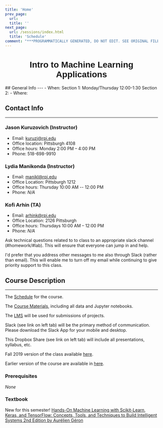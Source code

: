 ```yaml
---
title: 'Home'
prev_page:
  url: 
  title: ''
next_page:
  url: /sessions/index.html
  title: 'Schedule'
comment: "***PROGRAMMATICALLY GENERATED, DO NOT EDIT. SEE ORIGINAL FILES IN /content***"
---
```

<h1  style="font-family:  Verdana,  Geneva,  sans-serif;  text-align:center;">Intro  to  Machine  Learning  Applications</h1>
##  General  Info 
--- 
-  When:  Section  1:  Monday/Thursday  12:00-1:30    Section  2:   
-  Where:   

##  Contact  Info 
--- 
###  Jason  Kuruzovich  (Instructor) 
-  Email:  kuruzj@rpi.edu 
-  Office  location:  Pittsburgh  4108 
-  Office  hours:  Monday  2:00  PM  –  4:00  PM   
-  Phone:  518-698-9910 

###  Lydia  Manikonda  (Instructor) 
-  Email:  manikl@rpi.edu 
-  Office  Location:  Pittsburgh  1212 
-  Office  hours:  Thursday  10:00  AM  --  12:00  PM 
-  Phone:  *N/A* 

###  Kofi  Arhin    (TA) 
-  Email:  arhink@rpi.edu 
-  Office  Location:  2126  Pittsburgh 
-  Office  hours:  Thursdays  10:00  AM  –  12:00  PM 
-  Phone:  *N/A* 

Ask  technical  questions  related  to  to  class  to  an  appropriate  slack  channel  (#homework/#lab).  This  will  ensure  that  everyone  can  jump  in  and  help. 
 
I'd  prefer  that  you  address  other  messages  to  me  also  through  Slack  (rather  than  email).  This  will  enable  me  to  turn  off  my  email  while  continuing  to  give  priority  support  to  this  class. 
 
##  Course  Description 
--- 
The  [Schedule](https://rpi.analyticsdojo.com/sessions/index.html)  for  the  course. 
 
The  [Course  Materials](https://github.com/RPI-DATA/course-intro-ml-app/tree/master/content),  including  all  data  and  Jupyter  notebooks. 
 
The  [LMS](https://lms.rpi.edu/)  will  be  used  for  submissions  of  projects. 
 
Slack  (see  link  on  left  tab)  will  be  the  primary  method  of  communication.  Please  download  the  Slack  App  for  your  mobile  and  desktop. 
 
This  Dropbox  Share  (see  link  on  left  tab)  will  include  all  presentations,  syllabus,  etc.       
 
Fall  2019  version  of  the  class  available  [here](http://rpifall2019.analyticsdojo.com). 
 
Earlier  version  of  the  course  are  available  in  [here](http://archive.analyticsdojo.com). 
 
 
###  Prerequisites 
*None* 
 
###  Textbook 
New  for  this  semester!  [Hands-On  Machine  Learning  with  Scikit-Learn,  Keras,  and  TensorFlow:  Concepts,  Tools,  and  Techniques  to  Build  Intelligent  Systems  2nd  Edition  by  Aurélien  Géron](https://www.amazon.com/Hands-Machine-Learning-Scikit-Learn-TensorFlow/dp/1492032646/ref=sr_1_1?keywords=machine+learning&qid=1578363365&sr=8-1)
